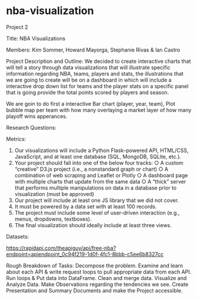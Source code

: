 # nba-visualization
Project 2

Title: NBA Visualizations

Members: Kim Sommer, Howard Mayorga, Stephanie Rivas & Ian Castro 

Project Description and Outline: We decided to create interactive charts that will tell a story through data visualizations that will illustrate specific information regarding NBA, teams, players and stats, the illustrations that we are going to create will be on a dashboard in which will include a  interactive drop down list for teams and the player stats on a specific panel that is going provide the total points scored by players and season.

We are goin to do first a interactive Bar chart (player, year, team), Plot bubble map per team with how many overlaying a market layer of how many playoff wins apperances.


Research Questions: 

Metrics: 
1. Our visualizations will include a Python Flask–powered API, HTML/CSS, JavaScript, and at least one database (SQL, MongoDB, SQLite, etc.). 
2. Your project should fall into one of the below four tracks: ○ A custom “creative” D3.js project (i.e., a nonstandard graph or chart) ○ A combination of web scraping and Leaflet or Plotly ○ A dashboard page with multiple charts that update from the same data ○ A “thick” server that performs multiple manipulations on data in a database prior to visualization (must be approved) 
3. Our project will include at least one JS library that we did not cover. 
4. It must be powered by a data set with at least 100 records. 
5. The project must include some level of user-driven interaction (e.g., menus, dropdowns, textboxes). 
6. The final visualization should ideally include at least three views. 

Datasets:

https://rapidapi.com/theapiguy/api/free-nba?endpoint=apiendpoint_0c94f219-1d0f-4fc1-8bbb-c5ee6b8327cc


Rough Breakdown of Tasks:
Decompose the problem.
Examine and learn about each API & write request loops to pull appropriate data from each API.
Run loops & Put data into DataFrame.
Clean and merge  data.
Visualize and Analyze Data.
Make Observations regarding the tendencies we see.
Create Presentation and Summary Documents and make the Project accessible.
